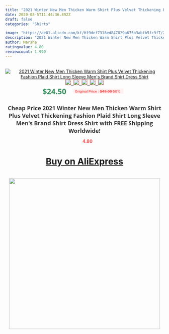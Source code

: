 ```yaml
---
title: "2021 Winter New Men Thicken Warm Shirt Plus Velvet Thickening Fashion Plaid Shirt Long Sleeve Men's Brand Shirt Dress Shirt"
date: 2020-08-5T11:44:36.892Z
draft: false
categories: "Shirts"

image: "https://ae01.alicdn.com/kf/Hf9def7318ed847829a675b3abfb5fc9fT/2021-Winter-New-Men-Thicken-Warm-Shirt-Plus-Velvet-Thickening-Fashion-Plaid-Shirt-Long-Sleeve-Men.jpg"
description: "2021 Winter New Men Thicken Warm Shirt Plus Velvet Thickening Fashion Plaid Shirt Long Sleeve Men's Brand Shirt Dress Shirt"
author: Marsha
ratingvalue: 4.80
reviewcount: 1.999
---
```

<br>
<div style="text-align: center;">
<a href="https://s.click.aliexpress.com/e/_AewK2p" target="_blank" rel="nofollow noopener noreferrer"><img alt="2021 Winter New Men Thicken Warm Shirt Plus Velvet Thickening Fashion Plaid Shirt Long Sleeve Men's Brand Shirt Dress Shirt" class="magnifier-image" src="https://ae01.alicdn.com/kf/Hf9def7318ed847829a675b3abfb5fc9fT/2021-Winter-New-Men-Thicken-Warm-Shirt-Plus-Velvet-Thickening-Fashion-Plaid-Shirt-Long-Sleeve-Men.jpg_640x640.jpg">
<br>
<img style="border:1px solid salmon" src="https://ae01.alicdn.com/kf/Hf9def7318ed847829a675b3abfb5fc9fT/2021-Winter-New-Men-Thicken-Warm-Shirt-Plus-Velvet-Thickening-Fashion-Plaid-Shirt-Long-Sleeve-Men.jpg_120x120.jpg">&nbsp;&nbsp;<img style="border:1px solid salmon" src="https://ae01.alicdn.com/kf/Ha399c8f0769e40b7b931f8a1d7a364c8C/2021-Winter-New-Men-Thicken-Warm-Shirt-Plus-Velvet-Thickening-Fashion-Plaid-Shirt-Long-Sleeve-Men.jpg_120x120.jpg">&nbsp;&nbsp;<img style="border:1px solid salmon" src="https://ae01.alicdn.com/kf/Hbf13177808bf4545bba79084afb83ab3f/2021-Winter-New-Men-Thicken-Warm-Shirt-Plus-Velvet-Thickening-Fashion-Plaid-Shirt-Long-Sleeve-Men.jpg_120x120.jpg">&nbsp;&nbsp;<img style="border:1px solid salmon" src="https://ae01.alicdn.com/kf/Hdc6595fdefd945ddb571d2e1909e24c85/2021-Winter-New-Men-Thicken-Warm-Shirt-Plus-Velvet-Thickening-Fashion-Plaid-Shirt-Long-Sleeve-Men.jpg_120x120.jpg">&nbsp;&nbsp;<img style="border:1px solid salmon" src="https://ae01.alicdn.com/kf/Ha638607045c544f3a4dd118990bc1a81K/2021-Winter-New-Men-Thicken-Warm-Shirt-Plus-Velvet-Thickening-Fashion-Plaid-Shirt-Long-Sleeve-Men.jpg_120x120.jpg"></a></div><br0>
<div style="text-align: center;"><span style="background-color: white; border: 0px; box-sizing: border-box; color: seagreen; display: inline-block; font-family: &quot;open sans&quot; , &quot;arial&quot; , &quot;helvetica&quot; , sans-serif , &quot;heiti&quot;; font-size: 24px; font-stretch: inherit; font-weight: 700; line-height: inherit; margin: 0px 10px 0px 0px; padding: 0px; vertical-align: middle;">$24.50 </span>
<span style="background: rgb(255 , 241 , 241); border-radius: 3px; border: 0px; box-sizing: border-box; color: #ff4747; display: inline-block; font-family: inherit; font-size: 12px; font-stretch: inherit; font-style: inherit; font-variant: inherit; font-weight: 600; line-height: inherit; margin: 0px; padding: 2px 5px; transform: scale(0.9); vertical-align: middle;">Original Price : <b style="text-decoration: line-through;">$49.00 </b> 50%&nbsp;&nbsp;</span></div>
<h1 style="color: #333333; display: inline-block; font-family: &quot;open sans&quot; , &quot;arial&quot; , &quot;helvetica&quot; , sans-serif , &quot;heiti&quot;; font-size: 18px; font-stretch: inherit; font-weight: 700; text-align: center;">Cheap Price 2021 Winter New Men Thicken Warm Shirt Plus Velvet Thickening Fashion Plaid Shirt Long Sleeve Men's Brand Shirt Dress Shirt with FREE Shipping Worldwide!</h1>
<div style="color: #ff4747; text-align: center;">
<img src="https://4.bp.blogspot.com/-M0ZcTcb-5uY/XleCXlxnR4I/AAAAAAAAAEc/OrjgMkXV1oMQFaCRZj5HQwOCBcu3w1FegCPcBGAYYCw/s1600/star.png" style="height: 15px;">&nbsp;<b>4.80</b></div>
<div class="button_cont" align="center"><a class="buynow_a" href="https://s.click.aliexpress.com/e/_AewK2p" target="_blank" rel="nofollow noopener noreferrer"><H1>Buy on AliExpress</H1></a></div><br>
<div class="separator" style="clear: both; text-align: center;">
<img src="https://lh3.googleusercontent.com/-pTy5HemUv9M/XlePHvY0dAI/AAAAAAAAAE4/0nX5iRUoIWY8eMW9Dpxeirr157OZliDIgCLcBGAsYHQ/s1600/badge.gif" width="480">
</div>

